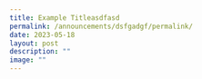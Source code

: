 ```yaml
---
title: Example Titleasdfasd
permalink: /announcements/dsfgadgf/permalink/
date: 2023-05-18
layout: post
description: ""
image: ""
---
```

